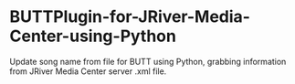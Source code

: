 # BUTTPlugin-for-JRiver-Media-Center-using-Python
Update song name from file for BUTT using Python, grabbing information from JRiver Media Center server .xml file.
